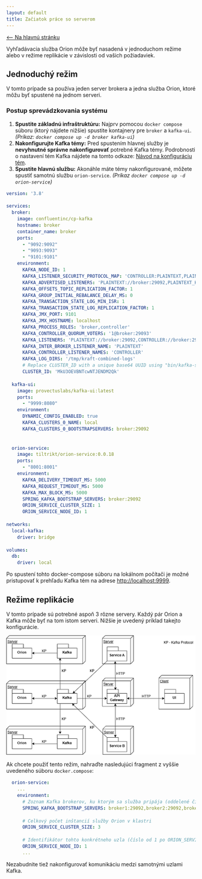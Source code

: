 ```yaml
---
layout: default
title: Začiatok práce so serverom
---
```


[<-- Na hlavnú stránku](index.md)

Vyhľadávacia služba Orion môže byť nasadená v jednoduchom režime alebo v režime replikácie v závislosti od vašich požiadaviek.

## Jednoduchý režim
V tomto prípade sa používa jeden server brokera a jedna služba Orion, ktoré môžu byť spustené na jednom serveri.

### Postup sprevádzkovania systému
1.  **Spustite základnú infraštruktúru:** Najprv pomocou `docker compose` súboru (ktorý nájdete nižšie) spustite kontajnery pre `broker` a `kafka-ui`.
    *(Príkaz: `docker compose up -d broker kafka-ui`)*
2.  **Nakonfigurujte Kafka témy:** Pred spustením hlavnej služby je **nevyhnutné správne nakonfigurovať** potrebné Kafka témy. Podrobnosti o nastavení tém Kafka nájdete na tomto odkaze: [Návod na konfiguráciu tém](/kafka-topics.md).
3.  **Spustite hlavnú službu:** Akonáhle máte témy nakonfigurované, môžete spustiť samotnú službu `orion-service`. *(Príkaz `docker compose up -d orion-service`)*

```yaml
version: '3.8'

services:
  broker:
    image: confluentinc/cp-kafka
    hostname: broker
    container_name: broker
    ports:
      - "9092:9092"
      - "9093:9093"
      - "9101:9101"
    environment:
      KAFKA_NODE_ID: 1
      KAFKA_LISTENER_SECURITY_PROTOCOL_MAP: 'CONTROLLER:PLAINTEXT,PLAINTEXT:PLAINTEXT,PLAINTEXT_HOST:PLAINTEXT'
      KAFKA_ADVERTISED_LISTENERS: 'PLAINTEXT://broker:29092,PLAINTEXT_HOST://localhost:9092'
      KAFKA_OFFSETS_TOPIC_REPLICATION_FACTOR: 1
      KAFKA_GROUP_INITIAL_REBALANCE_DELAY_MS: 0
      KAFKA_TRANSACTION_STATE_LOG_MIN_ISR: 1
      KAFKA_TRANSACTION_STATE_LOG_REPLICATION_FACTOR: 1
      KAFKA_JMX_PORT: 9101
      KAFKA_JMX_HOSTNAME: localhost
      KAFKA_PROCESS_ROLES: 'broker,controller'
      KAFKA_CONTROLLER_QUORUM_VOTERS: '1@broker:29093'
      KAFKA_LISTENERS: 'PLAINTEXT://broker:29092,CONTROLLER://broker:29093,PLAINTEXT_HOST://0.0.0.0:9092'
      KAFKA_INTER_BROKER_LISTENER_NAME: 'PLAINTEXT'
      KAFKA_CONTROLLER_LISTENER_NAMES: 'CONTROLLER'
      KAFKA_LOG_DIRS: '/tmp/kraft-combined-logs'
      # Replace CLUSTER_ID with a unique base64 UUID using "bin/kafka-storage.sh random-uuid"
      CLUSTER_ID: 'MkU3OEVBNTcwNTJENDM2Qk'

  kafka-ui:
    image: provectuslabs/kafka-ui:latest
    ports:
      - "9999:8080"
    environment:
      DYNAMIC_CONFIG_ENABLED: true
      KAFKA_CLUSTERS_0_NAME: local
      KAFKA_CLUSTERS_0_BOOTSTRAPSERVERS: broker:29092


  orion-service:
    image: tiltrikt/orion-service:0.0.18
    ports:
      - "8001:8001"
    environment:
      KAFKA_DELIVERY_TIMEOUT_MS: 5000
      KAFKA_REQUEST_TIMEOUT_MS: 5000
      KAFKA_MAX_BLOCK_MS: 5000
      SPRING_KAFKA_BOOTSTRAP_SERVERS: broker:29092
      ORION_SERVICE_CLUSTER_SIZE: 1
      ORION_SERVICE_NODE_ID: 1

networks:
  local-kafka:
    driver: bridge

volumes:
  db:
    driver: local
```
Po spustení tohto docker-compose súboru na lokálnom počítači
je možné pristupovať k prehľadu Kafka tém na adrese [http://localhost:9999](http://localhost:9999).

## Režime replikácie
V tomto prípade sú potrebné aspoň 3 rôzne servery. Každý pár Orion a Kafka môže byť na tom istom serveri. Nižšie je uvedený príklad takejto konfigurácie.

![deployment-diagram.jpg](images/deployment-diagram.jpg)

Ak chcete použiť tento režim, nahraďte nasledujúci fragment z vyššie uvedeného súboru `docker.compose`:
```yaml
  orion-service:
    ...
    environment:
      # Zoznam Kafka brokerov, ku ktorým sa služba pripája (oddelené čiarkou)
      SPRING_KAFKA_BOOTSTRAP_SERVERS: broker1:29092,broker2:29092,broker3:29092

      # Celkový počet inštancií služby Orion v klastri
      ORION_SERVICE_CLUSTER_SIZE: 3

      # Identifikátor tohto konkrétneho uzla (číslo od 1 po ORION_SERVICE_CLUSTER_SIZE)
      ORION_SERVICE_NODE_ID: 1
      ...
```

Nezabudnite tiež nakonfigurovať komunikáciu medzi samotnými uzlami Kafka.

[//]: # (Nižšie je ukázané, ako môže vyzerať nastavenie jedného zo serverov v trojčlennom klastri pomocou nástroja Docker Compose.)
